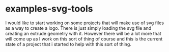 # examples-svg-tools 

I would like to start working on some projects that will make use of svg files as a way to create a logo. There is just simply loading the svg file and creating an extrude geometry with it. However there will be a lot more that will come up as I work on this sort of thing of course and this is the current state of a project that i started to help with this sort of thing.